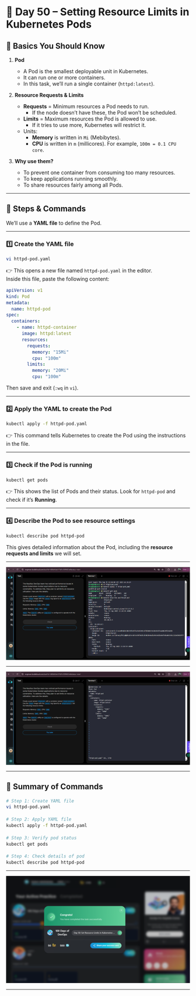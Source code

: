 # 🚀 Day 50 – Setting Resource Limits in Kubernetes Pods  

## 🔹 Basics You Should Know  

1. **Pod**  
   - A Pod is the smallest deployable unit in Kubernetes.  
   - It can run one or more containers.  
   - In this task, we’ll run a single container (`httpd:latest`).  

2. **Resource Requests & Limits**  
   - **Requests** = Minimum resources a Pod needs to run.  
     - If the node doesn’t have these, the Pod won’t be scheduled.  
   - **Limits** = Maximum resources the Pod is allowed to use.  
     - If it tries to use more, Kubernetes will restrict it.  
   - Units:  
     - **Memory** is written in `Mi` (Mebibytes).  
     - **CPU** is written in `m` (millicores). For example, `100m = 0.1 CPU core`.  

3. **Why use them?**  
   - To prevent one container from consuming too many resources.  
   - To keep applications running smoothly.  
   - To share resources fairly among all Pods.  

---

## 🔹 Steps & Commands  

We’ll use a **YAML file** to define the Pod.

---

### 1️⃣ Create the YAML file  

```bash
vi httpd-pod.yaml
```

👉 This opens a new file named `httpd-pod.yaml` in the editor.  
Inside this file, paste the following content:

```yaml
apiVersion: v1
kind: Pod
metadata:
  name: httpd-pod
spec:
  containers:
    - name: httpd-container
      image: httpd:latest
      resources:
        requests:
          memory: "15Mi"
          cpu: "100m"
        limits:
          memory: "20Mi"
          cpu: "100m"
```

Then save and exit (`:wq` in `vi`).  

---

### 2️⃣ Apply the YAML to create the Pod  

```bash
kubectl apply -f httpd-pod.yaml
```

👉 This command tells Kubernetes to create the Pod using the instructions in the file.  

---

### 3️⃣ Check if the Pod is running  

```bash
kubectl get pods
```

👉 This shows the list of Pods and their status. Look for `httpd-pod` and check if it’s **Running**.  

---

### 4️⃣ Describe the Pod to see resource settings  

```bash
kubectl describe pod httpd-pod
```

This gives detailed information about the Pod, including the **resource requests and limits** we will set.  

---
![Pod YAML](assets/Screenshot%202025-09-25%20185957.png)

---
![Pod Created](assets/Screenshot%202025-09-25%20190017.png)

---

## 🔹 Summary of Commands  

```bash
# Step 1: Create YAML file
vi httpd-pod.yaml

# Step 2: Apply YAML file
kubectl apply -f httpd-pod.yaml

# Step 3: Verify pod status
kubectl get pods

# Step 4: Check details of pod
kubectl describe pod httpd-pod
```

---
![Task Completion Confirmation](assets/Screenshot%202025-09-25%20190141.png)

---
